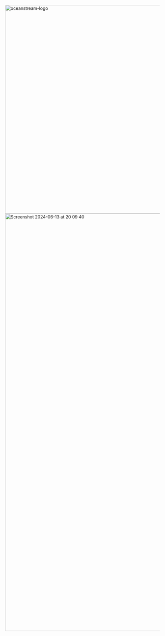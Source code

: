 
<img width="680" alt="oceanstream-logo" src="https://github.com/OceanStreamIO/oceanstream/assets/419506/ba53ef63-b49a-4e99-a85d-356b6a907122">
<img width="1361" alt="Screenshot 2024-06-13 at 20 09 40" src="https://github.com/OceanStreamIO/oceanstream/assets/419506/643d51ee-2a03-4988-91f8-de966218d4c4">
